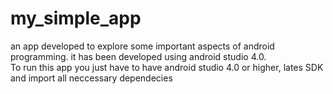 # my_simple_app
an app developed to explore some important aspects of android programming. 
it has been developed using android studio 4.0.  
To run this app you just have to have android studio 4.0 or higher, lates SDK and import all neccessary dependecies
